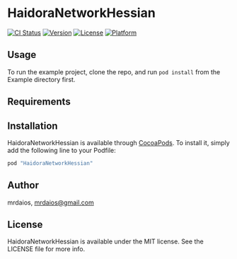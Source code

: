 # HaidoraNetworkHessian

[![CI Status](http://img.shields.io/travis/mrdaios/HaidoraNetworkHessian.svg?style=flat)](https://travis-ci.org/mrdaios/HaidoraNetworkHessian)
[![Version](https://img.shields.io/cocoapods/v/HaidoraNetworkHessian.svg?style=flat)](http://cocoapods.org/pods/HaidoraNetworkHessian)
[![License](https://img.shields.io/cocoapods/l/HaidoraNetworkHessian.svg?style=flat)](http://cocoapods.org/pods/HaidoraNetworkHessian)
[![Platform](https://img.shields.io/cocoapods/p/HaidoraNetworkHessian.svg?style=flat)](http://cocoapods.org/pods/HaidoraNetworkHessian)

## Usage

To run the example project, clone the repo, and run `pod install` from the Example directory first.

## Requirements

## Installation

HaidoraNetworkHessian is available through [CocoaPods](http://cocoapods.org). To install
it, simply add the following line to your Podfile:

```ruby
pod "HaidoraNetworkHessian"
```

## Author

mrdaios, mrdaios@gmail.com

## License

HaidoraNetworkHessian is available under the MIT license. See the LICENSE file for more info.
